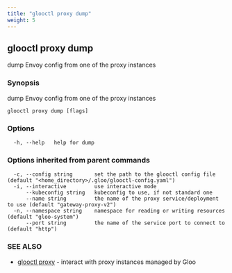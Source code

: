 ```yaml
---
title: "glooctl proxy dump"
weight: 5
---
```

## glooctl proxy dump

dump Envoy config from one of the proxy instances

### Synopsis

dump Envoy config from one of the proxy instances

```
glooctl proxy dump [flags]
```

### Options

```
  -h, --help   help for dump
```

### Options inherited from parent commands

```
  -c, --config string       set the path to the glooctl config file (default "<home_directory>/.gloo/glooctl-config.yaml")
  -i, --interactive         use interactive mode
      --kubeconfig string   kubeconfig to use, if not standard one
      --name string         the name of the proxy service/deployment to use (default "gateway-proxy-v2")
  -n, --namespace string    namespace for reading or writing resources (default "gloo-system")
      --port string         the name of the service port to connect to (default "http")
```

### SEE ALSO

* [glooctl proxy](../glooctl_proxy)	 - interact with proxy instances managed by Gloo

